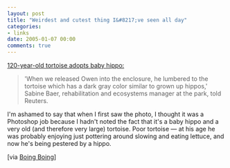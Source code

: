 ```yaml
---
layout: post
title: "Weirdest and cutest thing I&#8217;ve seen all day"
categories:
- links
date: 2005-01-07 00:00
comments: true
---
```


<p><a href="http://story.news.yahoo.com/news?tmpl=story&ncid=753&e=1&u=/nm/20050106/sc_nm/kenya_hippo_dc">120-year-old tortoise adopts baby hippo:</a></p>

<blockquote>
<p>'When we released Owen into the enclosure, he lumbered to the tortoise which has a dark gray color similar to grown up hippos,' Sabine Baer, rehabilitation and ecosystems manager at the park, told Reuters.</p>
</blockquote>

<p>I'm ashamed to say that when I first saw the photo, I thought it was a Photoshop job because I hadn't noted the fact that it's a baby hippo and a very old (and therefore very large) tortoise. Poor tortoise &mdash; at his age he was probably enjoying just pottering around slowing and eating lettuce, and now he's being pestered by a hippo.</p>

<p>[via <a href="http://www.boingboing.net/">Boing Boing</a>]</p>


